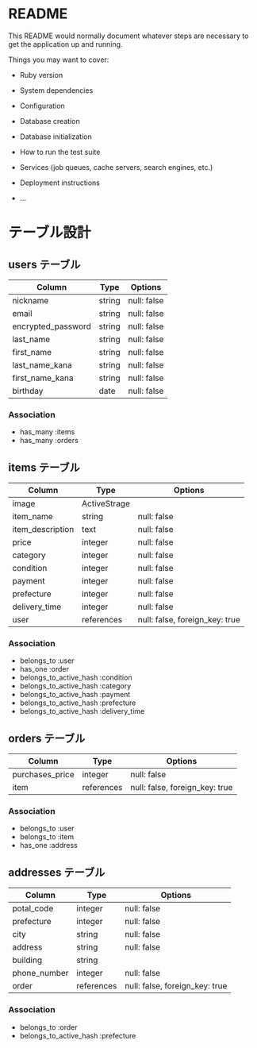 # README

This README would normally document whatever steps are necessary to get the
application up and running.

Things you may want to cover:

* Ruby version

* System dependencies

* Configuration

* Database creation

* Database initialization

* How to run the test suite

* Services (job queues, cache servers, search engines, etc.)

* Deployment instructions

* ...


# テーブル設計

## users テーブル

| Column             | Type       | Options     |
| ------------------ | ---------- | ----------- |
| nickname           | string     | null: false |
| email              | string     | null: false |
| encrypted_password | string     | null: false |
| last_name          | string     | null: false |
| first_name         | string     | null: false |
| last_name_kana     | string     | null: false |
| first_name_kana    | string     | null: false |
| birthday           | date       | null: false |

### Association

- has_many :items
- has_many :orders



## items テーブル

| Column           | Type         | Options                        |
| ---------------- | ------------ | ------------------------------ |
| image            | ActiveStrage |                                |
| item_name        | string       | null: false                    |
| item_description | text         | null: false                    |
| price            | integer      | null: false                    |
| category         | integer      | null: false                    |
| condition        | integer      | null: false                    |
| payment          | integer      | null: false                    |
| prefecture       | integer      | null: false                    |
| delivery_time    | integer      | null: false                    |
| user             | references   | null: false, foreign_key: true |

### Association

- belongs_to :user
- has_one :order
- belongs_to_active_hash :condition
- belongs_to_active_hash :category
- belongs_to_active_hash :payment
- belongs_to_active_hash :prefecture
- belongs_to_active_hash :delivery_time



## orders テーブル

| Column           | Type         | Options                        |
| ---------------- | ------------ | ------------------------------ |
| purchases_price  | integer      | null: false                    |
| item             | references   | null: false, foreign_key: true |


### Association

- belongs_to :user
- belongs_to :item
- has_one :address



## addresses テーブル

| Column           | Type         | Options                        |
| ---------------- | ------------ | ------------------------------ |
| potal_code       | integer      | null: false                    |
| prefecture       | integer      | null: false                    |
| city             | string       | null: false                    |
| address           | string       | null: false                    |
| building         | string       |                                |
| phone_number     | integer      | null: false                    |
| order            | references   | null: false, foreign_key: true |


### Association

- belongs_to :order
- belongs_to_active_hash :prefecture


